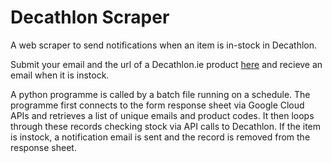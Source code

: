 # Decathlon Scraper
A web scraper to send notifications when an item is in-stock in Decathlon.

Submit your email and the url of a Decathlon.ie product <a href="https://forms.gle/p8gz56N8cfCN86t8A" target="_blank">here</a> and recieve an email when it is instock. 

A python programme is called by a batch file running on a schedule. The programme first connects to the form response sheet via Google Cloud APIs and retrieves a list of unique emails and product codes. It then loops through these records checking stock via API calls to Decathlon. If the item is instock, a notification email is sent and the record is removed from the response sheet.
